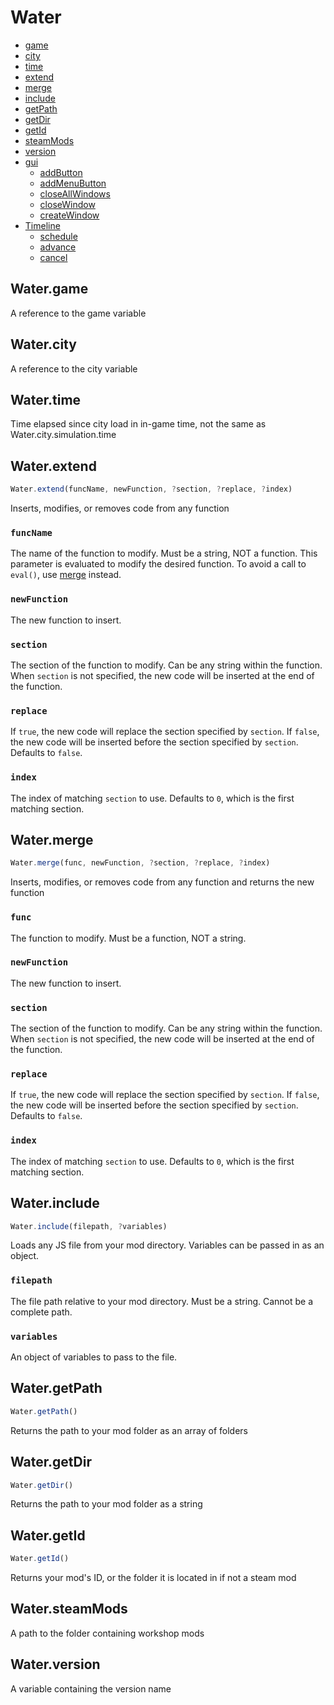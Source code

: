 # Water
- [game](#Water.game)
- [city](#Water.city)
- [time](#Water.time)
- [extend](#Water.extend)
- [merge](#Water.merge)
- [include](#Water.include)
- [getPath](#Water.getPath)
- [getDir](#Water.getDir)
- [getId](#Water.getId)
- [steamMods](#Water.steamMods)
- [version](#Water.version)
- [gui](gui.md)
	- [addButton](gui.md#Water.gui.addButton)
	- [addMenuButton](gui.md#Water.gui.addMenuButton)
	- [closeAllWindows](gui.md#Water.gui.closeAllWindows)
	- [closeWindow](gui.md#Water.gui.closeWindow)
	- [createWindow](gui.md#Water.gui.createWindow)
- [Timeline](Timeline.md)
	- [schedule](Timeline.md#Timeline.schedule)
	- [advance](Timeline.md#Timeline.advance)
	- [cancel](Timeline.md#Timeline.cancel)

## Water.game
A reference to the game variable

## Water.city
A reference to the city variable

## Water.time
Time elapsed since city load in in-game time, not the same as Water.city.simulation.time

## Water.extend
```js
Water.extend(funcName, newFunction, ?section, ?replace, ?index)
```
Inserts, modifies, or removes code from any function

### `funcName`
The name of the function to modify. Must be a string, NOT a function. This parameter is evaluated to modify the desired function. To avoid a call to `eval()`, use [merge](#Water.merge) instead.

### `newFunction`
The new function to insert.

### `section`
The section of the function to modify. Can be any string within the function. When `section` is not specified, the new code will be inserted at the end of the function.

### `replace`
If `true`, the new code will replace the section specified by `section`. If `false`, the new code will be inserted before the section specified by `section`. Defaults to `false`.

### `index`
The index of matching `section` to use. Defaults to `0`, which is the first matching section. 

## Water.merge
```js
Water.merge(func, newFunction, ?section, ?replace, ?index)
```
Inserts, modifies, or removes code from any function and returns the new function

### `func`
The function to modify. Must be a function, NOT a string.

### `newFunction`
The new function to insert.

### `section`
The section of the function to modify. Can be any string within the function. When `section` is not specified, the new code will be inserted at the end of the function.

### `replace`
If `true`, the new code will replace the section specified by `section`. If `false`, the new code will be inserted before the section specified by `section`. Defaults to `false`.

### `index`
The index of matching `section` to use. Defaults to `0`, which is the first matching section. 

## Water.include
```js
Water.include(filepath, ?variables)
```
Loads any JS file from your mod directory. Variables can be passed in as an object.

### `filepath`
The file path relative to your mod directory. Must be a string. Cannot be a complete path.

### `variables`
An object of variables to pass to the file.

## Water.getPath
```js
Water.getPath()
```
Returns the path to your mod folder as an array of folders

## Water.getDir
```js
Water.getDir()
```
Returns the path to your mod folder as a string

## Water.getId
```js
Water.getId()
```
Returns your mod's ID, or the folder it is located in if not a steam mod

## Water.steamMods
A path to the folder containing workshop mods

## Water.version
A variable containing the version name